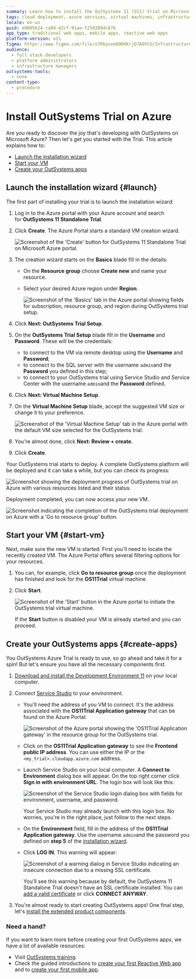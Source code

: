 ```yaml
---
summary: Learn how to install the OutSystems 11 (O11) trial on Microsoft Azure, including VM setup and app creation.
tags: cloud deployment, azure services, virtual machines, infrastructure as a service, platform as a service
locale: en-us
guid: e0085624-ca0d-42cf-91ae-f259280dc67b
app_type: traditional web apps, mobile apps, reactive web apps
platform-version: o11
figma: https://www.figma.com/file/o7Rkyuxm89D6KrjD7AOYCU/Infrastructure?node-id=1242:781
audience:
  - full stack developers
  - platform administrators
  - infrastructure managers
outsystems-tools:
  - none
content-type:
  - procedure
---
```


# Install OutSystems Trial on Azure

Are you ready to discover the joy that's developing with OutSystems on Microsoft Azure? Then let's get you started with the Trial. This article explains how to:

* [Launch the installation wizard](#launch)
* [Start your VM](#start-vm)
* [Create your OutSystems apps](#create-apps)

## Launch the installation wizard {#launch}

The first part of installing your trial is to launch the installation wizard:

1. Log in to the Azure portal with your Azure account and search for **OutSystems 11 Standalone Trial**.

1. Click **Create**. The Azure Portal starts a standard VM creation wizard.

    ![Screenshot of the 'Create' button for OutSystems 11 Standalone Trial on Microsoft Azure portal.](images/azure-trial-create.png "Create OutSystems Trial on Azure")

1. The creation wizard starts on the **Basics** blade fill in the details:
    * On the **Resource group** choose **Create new** and name your resource.
    * Select your desired Azure region under **Region**.

        ![Screenshot of the 'Basics' tab in the Azure portal showing fields for subscription, resource group, and region during OutSystems trial setup.](images/azure-trial-basics.png "OutSystems Trial Basic Setup")

1. Click **Next: OutSystems Trial Setup**.

1. On the **OutSystems Trial Setup** blade fill in the **Username** and **Password**. These will be the credentials:
    * to connect to the VM via remote desktop using the **Username** and **Password**;
    * to connect to the SQL server with the username `admin`and the **Password** you defined in this step;
    * to connect to your OutSystems trial using Service Studio and Service Center with the username `admin`and the **Password** defined.

1. Click **Next: Virtual Machine Setup**.

1. On the **Virtual Machine Setup** blade, accept the suggested VM size or change it to your preference.

    ![Screenshot of the 'Virtual Machine Setup' tab in the Azure portal with the default VM size selected for the OutSystems trial.](images/azure-trial-vm.png "Virtual Machine Size Selection")

1. You're almost done, click **Next: Review + create**.

1. Click **Create**. 

Your OutSystems trial starts to deploy. A complete OutSystems platform will be deployed and it can take a while, but you can check its progress:

![Screenshot showing the deployment progress of OutSystems trial on Azure with various resources listed and their status.](images/azure-trial-deployment.png "OutSystems Trial Deployment Progress")


Deployment completed, you can now access your new VM.

![Screenshot indicating the completion of the OutSystems trial deployment on Azure with a 'Go to resource group' button.](images/azure-trial-complete.png "OutSystems Trial Deployment Complete")

## Start your VM {#start-vm}

Next, make sure the new VM is started. First you'll need to locate the recently created VM. The Azure Portal offers several filtering options for your resources. 

1. You can, for example, click **Go to resource group** once the deployment has finished and look for the **OS11Trial** virtual machine.

1. Click **Start**.

    ![Screenshot of the 'Start' button in the Azure portal to initiate the OutSystems trial virtual machine.](images/azure-trial-start.png "Starting the Virtual Machine")


    If the **Start** button is disabled your VM is already started and you can proceed.


## Create your OutSystems apps {#create-apps}

You OutSystems Azure Trial is ready to use, so go ahead and take it for a spin! But let's ensure you have all the necessary components first.

1. [Download and install the Development Environment 11](https://www.outsystems.com/downloads/) on your local computer. 

1. Connect [Service Studio](https://success.outsystems.com/Documentation/11/Getting_started/Service_Studio_Overview)  to your environment. 

    * You'll need the address of you VM to connect. It's the address associated with the **OS11Trial Application gateway** that can be found on the Azure Portal:

        ![Screenshot of the Azure portal showing the 'OS11Trial Application gateway' in the resource group for the OutSystems trial.](images/azure-trial-gateway.png "OutSystems Trial Application Gateway")

    * Click on the **OS11Trial Application gateway** to see the **Frontend public IP address**. You can use either the IP or the `<my_trial>.cloudapp.azure.com` address.

    * Launch Service Studio on your local computer. A **Connect to Environment** dialog box will appear. On the top right corner click **Sign in with environment URL**. The login box will look like this:

        ![Screenshot of the Service Studio login dialog box with fields for environment, username, and password.](images/azure-trial-ss.png "Service Studio Login Dialog")

        Your Service Studio may already launch with this login box. No worries, you're in the right place, just follow to the next steps.
    
    * On the **Environment** field, fill in the address of the **OS11Trial Application gateway**. Use the username `admin`and the password you defined on **step 5** of the [installation wizard](#launch}).

    * Click **LOG IN**. This warning will appear:

        ![Screenshot of a warning dialog in Service Studio indicating an insecure connection due to a missing SSL certificate.](images/azure-trial-warning-ss.png "Service Studio Insecure Connection Warning")



        You'll see this warning because by default, the OutSystems 11 Standalone Trial doesn't have an SSL certificate installed. You can [add a valid certificate](https://success.outsystems.com/Documentation/11/Setting_Up_OutSystems/OutSystems_on_Microsoft_Azure/Set_Up_OutSystems_on_Microsoft_Azure#add-a-valid-certificate-to-the-environments) or click **CONNECT ANYWAY**.

1. You're almost ready to start creating OutSystems apps! One final step, let's [install the extended product components](https://success.outsystems.com/Documentation/11/Setting_Up_OutSystems/OutSystems_on_Microsoft_Azure/Set_Up_OutSystems_on_Microsoft_Azure#Install_the_extended_product_components).


### Need a hand?

If you want to learn more before creating your first OutSystems apps, we have a lot of available resources:

* Visit [OutSystems training](https://www.outsystems.com/training/).
* Check the guided introductions to [create your first Reactive Web app](https://success.outsystems.com/Documentation/11/Getting_started/Create_Your_First_Reactive_Web_App) and to [create your first mobile app](https://success.outsystems.com/Documentation/11/Getting_started/Create_Your_First_Mobile_App).
